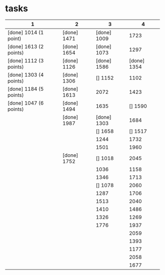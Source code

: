  # tasks
 |1|2|3|4|
|---|---|---|---|
| [done] 1014 (1 point) | [done] 1471| [done] 1009|  1723|
| [done] 1613 (2 points) | [done] 1654| [done] 1073| 1297|
| [done] 1112 (3 points) |[done] 1126| [done] 1586| [done] 1354|
| [done] 1303 (4 points) | [done] 1306| [] 1152| 1102|
| [done] 1184 (5 points) | [done] 1613| 2072| 1423|
| [done] 1047 (6 points) | [done] 1494| 1635| [] 1590|
|| [done] 1987| [done] 1303| 1684|
|| | [] 1658| [] 1517|
|| | 1244| 1732|
|| | 1501| 1960|
|| [done] 1752| [] 1018| 2045|
|| | 1036| 1158|
|| | 1346| 1713|
||| [] 1078| 2060|
||| 1287| 1706|
||| 1513| 2040|
||| 1410| 1486|
||| 1326| 1269|
||| 1776| 1937|
|||| 2059|
|||| 1393|
|||| 1177|
|||| 2058|
|||| 1677|
